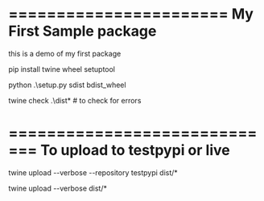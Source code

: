 =======================
My First Sample package
=======================

this is a demo of my first package

pip install twine wheel setuptool


python .\setup.py sdist bdist_wheel

twine check .\dist\* # to check for errors

=============================
To upload to testpypi or live
=============================

twine upload --verbose  --repository testpypi dist/*

twine upload --verbose  dist/*

